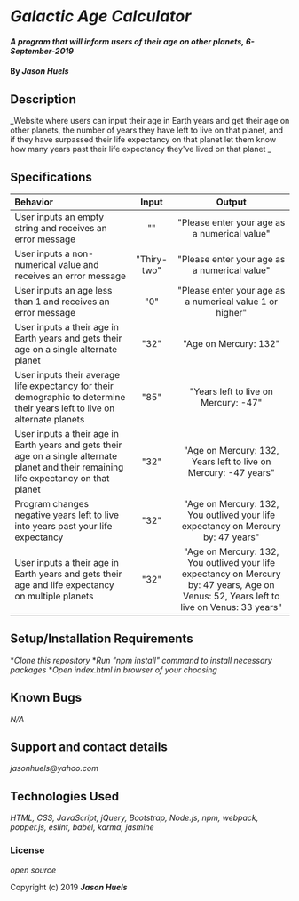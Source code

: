 # _Galactic Age Calculator_

#### _A program that will inform users of their age on other planets, 6-September-2019_

#### By _**Jason Huels**_

## Description

_Website where users can input their age in Earth years and get their age on other planets, the number of years they have left to live on that planet, and if they have surpassed their life expectancy on that planet let them know how many years past their life expectancy they've lived on that planet _

## Specifications

| Behavior | Input | Output|
|:------|:---------:|:------:|
|User inputs an empty string and receives an error message | "" | "Please enter your age as a numerical value" |
|User inputs a non-numerical value and receives an error message| "Thiry-two"| "Please enter your age as a numerical value"|
|User inputs an age less than 1 and receives an error message | "0"| "Please enter your age as a numerical value 1 or higher"|
|User inputs a their age in Earth years and gets their age on a single alternate planet|"32"|"Age on Mercury: 132"|
|User inputs their average life expectancy for their demographic to determine their years left to live on alternate planets |"85"|"Years left to live on Mercury: -47"|
|User inputs a their age in Earth years and gets their age on a single alternate planet and their remaining life expectancy on that planet|"32"|"Age on Mercury: 132, Years left to live on Mercury: -47 years"|
|Program changes negative years left to live into years past your life expectancy|"32"|"Age on Mercury: 132, You outlived your life expectancy on Mercury by: 47 years"|
|User inputs a their age in Earth years and gets their age and life expectancy on multiple planets|"32"|"Age on Mercury: 132, You outlived your life expectancy on Mercury by: 47 years, Age on Venus: 52, Years left to live on Venus: 33 years"|


## Setup/Installation Requirements

*_Clone this repository_
*_Run "npm install" command to install necessary packages_
*_Open index.html in browser of your choosing_

## Known Bugs

_N/A_

## Support and contact details

_jasonhuels@yahoo.com_

## Technologies Used

_HTML, CSS, JavaScript, jQuery, Bootstrap, Node.js, npm, webpack, popper.js, eslint, babel, karma, jasmine_

### License

*open source*

Copyright (c) 2019 **_Jason Huels_**
